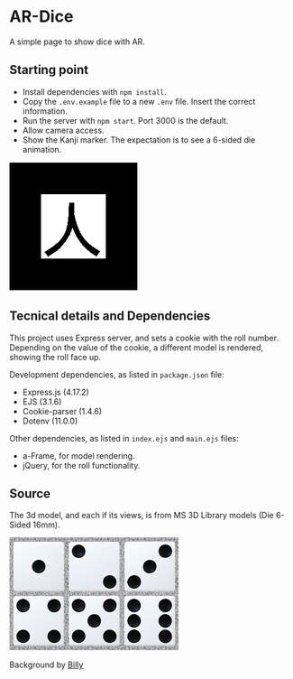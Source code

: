 # AR-Dice
A simple page to show dice with AR.

## Starting point
- Install dependencies with `npm install`.
- Copy the `.env.example` file to a new `.env` file. Insert the correct information.
- Run the server with `npm start`. Port 3000 is the default.
- Allow camera access.
- Show the Kanji marker. The expectation is to see a 6-sided die animation.

![kanji](https://github.com/anacko/AR-Dice/blob/main/images/kanji.png)

## Tecnical details and Dependencies
This project uses Express server, and sets a cookie with the roll number.
Depending on the value of the cookie, a different model is rendered, showing the roll face up.

Development dependencies, as listed in `package.json` file:
- Express.js (4.17.2)
- EJS (3.1.6)
- Cookie-parser (1.4.6)
- Dotenv (11.0.0)

Other dependencies, as listed in `index.ejs` and `main.ejs` files:
- a-Frame, for model rendering.
- jQuery, for the roll functionality.

## Source
The 3d model, and each if its views, is from MS 3D Library models (Die 6-Sided 16mm).

![faces](https://github.com/anacko/AR-Dice/blob/main/images/d6-roll_imgs.png)

Background by [Billy](https://codepen.io/billyysea/pen/whjbK)